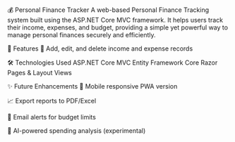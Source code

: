 💰 Personal Finance Tracker
A web-based Personal Finance Tracking system built using the ASP.NET Core MVC framework. It helps users track their income, expenses, and budget, providing a simple yet powerful way to manage personal finances securely and efficiently.

🚀 Features
🧾 Add, edit, and delete income and expense records

🛠️ Technologies Used
ASP.NET Core MVC
Entity Framework Core
Razor Pages & Layout Views

✨ Future Enhancements
📱 Mobile responsive PWA version

📈 Export reports to PDF/Excel

🔔 Email alerts for budget limits

🧠 AI-powered spending analysis (experimental)
